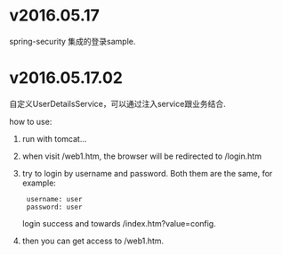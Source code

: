 # v2016.05.17

spring-security 集成的登录sample.

# v2016.05.17.02

自定义UserDetailsService，可以通过注入service跟业务结合.

how to use:

1. run with tomcat...

2. when visit /web1.htm, the browser will be redirected to /login.htm

3. try to login by username and password. Both them are the same, for example: 

		username: user
		password: user
	
	login success and towards /index.htm?value=config.

4. then you can get access to /web1.htm.



